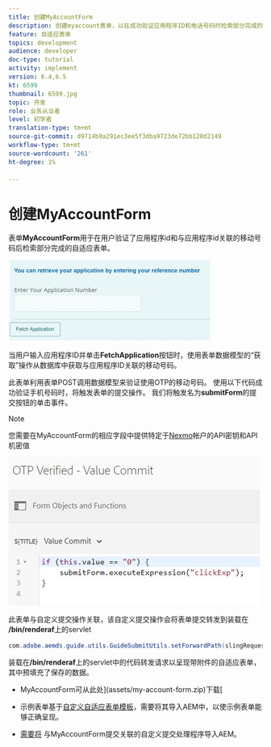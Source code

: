 ```yaml
---
title: 创建MyAccountForm
description: 创建myaccount表单，以在成功验证应用程序ID和电话号码时检索部分完成的表单。
feature: 自适应表单
topics: development
audience: developer
doc-type: tutorial
activity: implement
version: 6.4,6.5
kt: 6599
thumbnail: 6599.jpg
topic: 开发
role: 业务从业者
level: 初学者
translation-type: tm+mt
source-git-commit: d9714b9a291ec3ee5f3dba9723de72bb120d2149
workflow-type: tm+mt
source-wordcount: '261'
ht-degree: 1%

---
```




# 创建MyAccountForm

表单&#x200B;**MyAccountForm**&#x200B;用于在用户验证了应用程序id和与应用程序id关联的移动号码后检索部分完成的自适应表单。

![我的帐户表](assets/6599.JPG)

当用户输入应用程序ID并单击&#x200B;**FetchApplication**&#x200B;按钮时，使用表单数据模型的“获取”操作从数据库中获取与应用程序ID关联的移动号码。

此表单利用表单POST调用数据模型来验证使用OTP的移动号码。 使用以下代码成功验证手机号码时，将触发表单的提交操作。 我们将触发名为&#x200B;**submitForm**&#x200B;的提交按钮的单击事件。

>[!NOTE]
> 您需要在MyAccountForm的相应字段中提供特定于[Nexmo](https://dashboard.nexmo.com/)帐户的API密钥和API机密值

![trigger-submit](assets/trigger-submit.JPG)



此表单与自定义提交操作关联，该自定义提交操作会将表单提交转发到装载在&#x200B;**/bin/renderaf**&#x200B;上的servlet

```java
com.adobe.aemds.guide.utils.GuideSubmitUtils.setForwardPath(slingRequest,"/bin/renderaf",null,null);
```

装载在&#x200B;**/bin/renderaf**&#x200B;上的servlet中的代码转发请求以呈现带附件的自适应表单，其中预填充了保存的数据。


* MyAccountForm可从此处](assets/my-account-form.zip)下载[

* 示例表单基于[自定义自适应表单模板](assets/custom-template-with-page-component.zip)，需要将其导入AEM中，以使示例表单能够正确呈现。

* [需要将](assets/custom-submit-my-account-form.zip) 与MyAccountForm提交关联的自定义提交处理程序导入AEM。
